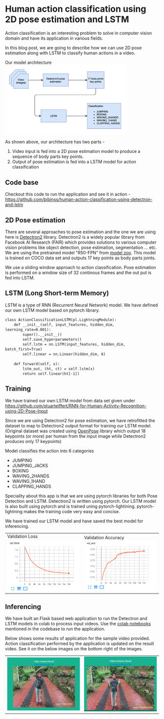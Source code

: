 # Human action classification using 2D pose estimation and LSTM

Action classification is an interesting problem to solve in computer vision domain and have its application in various fields.

In this blog post, we are going to describe how we can use 2D pose estimation along with LSTM to classify human actions in a video. 

Our model architecture <br/>
<img src="architecture.png" alt="validation loss" width="400"/>
<br/>

As shown above, our architecture has two parts - 
1. Video input is fed into a 2D pose estimation model to produce a sequence of body parts key points.
2. Output of pose estimation is fed into a LSTM model for action classification

## Code base
Checkout this code to run the application and see it in action - https://github.com/bibinss/human-action-classification-using-detectron-and-lstm

## 2D Pose estimation

There are several approaches to pose estimation and the one we are using here is [Detectron2](https://github.com/facebookresearch/detectron2/) library. Detectron2 is a widely popular library from Facebook AI Research (FAIR) 
which provides solutions to various computer vision problems like object detection, pose estimation, segmentation ... etc.
We are using the pretrained model "R50-FPN" from [model zoo](https://github.com/facebookresearch/detectron2/blob/master/MODEL_ZOO.md#coco-person-keypoint-detection-baselines-with-keypoint-r-cnn). This model is trained on COCO data set and outputs 17 key points as body parts joints.

We use a sliding window approach to action classification. Pose estimation is performed on a window size of 32 continous frames and the out put is fed into LSTM.


## LSTM (Long Short-term Memory)

LSTM is a type of RNN (Recurrent Neural Network) model. We have defined our own LSTM model based on pytorch library.

```
class ActionClassificationLSTM(pl.LightningModule):
    def __init__(self, input_features, hidden_dim, learning_rate=0.001):
        super().__init__()
        self.save_hyperparameters()
        self.lstm = nn.LSTM(input_features, hidden_dim, batch_first=True)
        self.linear = nn.Linear(hidden_dim, 6)

    def forward(self, x):
        lstm_out, (ht, ct) = self.lstm(x)
        return self.linear(ht[-1])
```

## Training

We have trained our own LSTM model from data set given under https://github.com/stuarteiffert/RNN-for-Human-Activity-Recognition-using-2D-Pose-Input

Since we are using Detectron2 for pose estimation, we have retrofitted the dataset to map to Detectron2 output format for training our LSTM model. (Original dataset was created using [OpenPose](https://github.com/CMU-Perceptual-Computing-Lab/openpose) library which output 18 keypoints (or more) per human from the input image while Detectron2 produces only 17 keypoints)

Model classifies the action into 6 categories
- JUMPING
- JUMPING_JACKS
- BOXING
- WAVING_2HANDS
- WAVING_1HAND
- CLAPPING_HANDS

Speciality about this app is that we are using pytorch libraries for both Pose Detection and LSTM. Detectron2 is written using pytorch. Our LSTM model is also built using pytorch and is trained uning pytorch-lightining. pytorch-lightning makes the training code very easy and concise.

We have trained our LSTM model and have saved the best model for inferencing. 

<table><tr><td>
Validation Loss <br/>
<img src="val_loss.png" alt="validation loss" width="300"/>
</td>
<td>
Validation Accuracy <br/>
<img src="val_acc.png" alt="validation accuracy" width="300"/>
</td></tr></table>

## Inferencing
We have built an Flask based web application to run the Detectron and LSTM models in colab to process input videos. Use the [colab notebooks](https://github.com/bibinss/human-action-classification-using-detectron-and-lstm#colab-notebooks) mentioned in the codebase to run the application. 

Below shows some results of application for the sample video provided. Action classification performed by the application is updated on the result video. See it on the below images on the bottom right of the images.
<table><tr><td>
<img src="res_1.png" alt="action classification" width="300"/>
</td>
<td>
<img src="res_2.png" alt="action classification" width="300"/>
</td></tr></table>